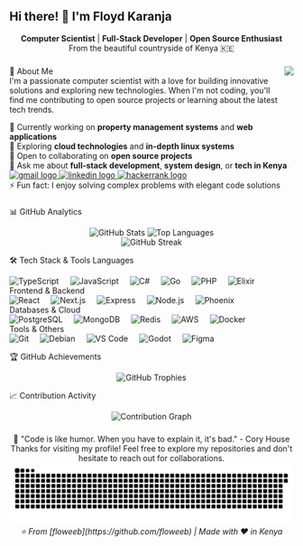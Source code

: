 <h2>Hi there! 👋 I'm Floyd Karanja</h2>
<div align="center">
<strong>Computer Scientist</strong> | <strong>Full-Stack Developer</strong> | <strong>Open Source Enthusiast</strong> <br/>
From the beautiful countryside of Kenya 🇰🇪
</div>

###
<img align="right" height="150" src="https://i.imgflip.com/38s4u1.png"  />

###
🚀 About Me <br/>
I'm a passionate computer scientist with a love for building innovative solutions and exploring new technologies. When I'm not coding, you'll find me contributing to open source projects or learning about the latest tech trends.
<div align="left">
  🔭 Currently working on <strong>property management systems</strong> and <strong>web applications</strong><br/>
  🌱 Exploring <strong>cloud technologies</strong> and <strong>in-depth linux systems</strong><br/>
  👯 Open to collaborating on <strong>open source projects</strong><br/>
  💬 Ask me about <strong>full-stack development</strong>, <strong>system design</strong>, or <strong>tech in Kenya</strong><br/>  
  <div align="left">
    <a href="mailto:floydqaranja@gmail.com"  target="_blank"><img src="https://img.shields.io/static/v1?          message=Gmail&logo=gmail&label=&color=D14836&logoColor=white&labelColor=&style=for-the-badge" height="35" alt="gmail logo"  /> </a>
    <a href="https://www.linkedin.com/in/floyd-karanja-413788a9/" target="_blank"> <img src="https://img.shields.io/static/v1?message=LinkedIn&logo=linkedin&label=&color=0077B5&logoColor=white&labelColor=&style=for-the-badge" height="35" alt="linkedin logo"  /> </a>
    <a href="https://www.hackerrank.com/profile/floydqaranja" target="_blank"> <img src="https://img.shields.io/static/v1?message=HackerRank&logo=hackerrank&label=&color=2EC866&logoColor=white&labelColor=&style=for-the-badge" height="35" alt="hackerrank logo"  /> </a>
  </div>
  ⚡ Fun fact: I enjoy solving complex problems with elegant code solutions
</div>

###
📊 GitHub Analytics
<div align="center">
  <img src="https://github-readme-stats.vercel.app/api?username=floweeb&hide_title=false&hide_rank=false&show_icons=true&include_all_commits=true&count_private=true&disable_animations=false&theme=tokyonight&locale=en&hide_border=true&bg_color=0D1117" height="150" alt="GitHub Stats" />
  <img src="https://github-readme-stats.vercel.app/api/top-langs?username=floweeb&locale=en&hide_title=false&layout=compact&card_width=320&langs_count=8&theme=tokyonight&hide_border=true&bg_color=0D1117" height="150" alt="Top Languages" />
</div>
<div align="center">
  <img src="https://github-readme-streak-stats.herokuapp.com/?user=floweeb&theme=tokyonight&hide_border=true&background=0D1117" alt="GitHub Streak" />
</div>

🛠️ Tech Stack & Tools
Languages
<div align="left">
  <img src="https://cdn.jsdelivr.net/gh/devicons/devicon/icons/typescript/typescript-original.svg" height="40" alt="TypeScript" title="TypeScript" />
  <img width="12" />
  <img src="https://cdn.jsdelivr.net/gh/devicons/devicon/icons/javascript/javascript-original.svg" height="40" alt="JavaScript" title="JavaScript" />
  <img width="12" />
  <img src="https://cdn.jsdelivr.net/gh/devicons/devicon/icons/csharp/csharp-original.svg" height="40" alt="C#" title="C#" />
  <img width="12" />
  <img src="https://cdn.jsdelivr.net/gh/devicons/devicon/icons/go/go-original.svg" height="40" alt="Go" title="Go" />
  <img width="12" />
  <img src="https://cdn.jsdelivr.net/gh/devicons/devicon/icons/php/php-original.svg" height="40" alt="PHP" title="PHP" />
  <img width="12" />
  <img src="https://cdn.jsdelivr.net/gh/devicons/devicon/icons/elixir/elixir-original.svg" height="40" alt="Elixir" title="Elixir" />
</div>
Frontend & Backend
<div align="left">
  <img src="https://cdn.jsdelivr.net/gh/devicons/devicon/icons/react/react-original.svg" height="40" alt="React" title="React" />
  <img width="12" />
  <img src="https://cdn.jsdelivr.net/gh/devicons/devicon/icons/nextjs/nextjs-original.svg" height="40" alt="Next.js" title="Next.js" />
  <img width="12" />
  <img src="https://cdn.jsdelivr.net/gh/devicons/devicon/icons/express/express-original.svg" height="40" alt="Express" title="Express.js" />
  <img width="12" />
  <img src="https://cdn.jsdelivr.net/gh/devicons/devicon/icons/nodejs/nodejs-original.svg" height="40" alt="Node.js" title="Node.js" />
  <img width="12" />
  <img src="https://cdn.jsdelivr.net/gh/devicons/devicon/icons/phoenix/phoenix-original.svg" height="40" alt="Phoenix" title="Phoenix Framework" />
</div>
Databases & Cloud
<div align="left">
  <img src="https://cdn.jsdelivr.net/gh/devicons/devicon/icons/postgresql/postgresql-original.svg" height="40" alt="PostgreSQL" title="PostgreSQL" />
  <img width="12" />
  <img src="https://cdn.jsdelivr.net/gh/devicons/devicon/icons/mongodb/mongodb-original.svg" height="40" alt="MongoDB" title="MongoDB" />
  <img width="12" />
  <img src="https://cdn.jsdelivr.net/gh/devicons/devicon/icons/redis/redis-original.svg" height="40" alt="Redis" title="Redis" />
  <img width="12" />
  <img src="https://cdn.jsdelivr.net/gh/devicons/devicon/icons/amazonwebservices/amazonwebservices-original.svg" height="40" alt="AWS" title="AWS" />
  <img width="12" />
  <img src="https://cdn.jsdelivr.net/gh/devicons/devicon/icons/docker/docker-original.svg" height="40" alt="Docker" title="Docker" />
</div>
Tools & Others
<div align="left">
  <img src="https://cdn.jsdelivr.net/gh/devicons/devicon/icons/git/git-original.svg" height="40" alt="Git" title="Git" />
  <img width="12" />
  <img src="https://cdn.jsdelivr.net/gh/devicons/devicon/icons/debian/debian-original.svg" height="40" alt="Debian" title="Debian Linux" />
  <img width="12" />
  <img src="https://cdn.jsdelivr.net/gh/devicons/devicon/icons/vscode/vscode-original.svg" height="40" alt="VS Code" title="Visual Studio Code" />
  <img width="12" />
  <img src="https://cdn.jsdelivr.net/gh/devicons/devicon/icons/godot/godot-original.svg" height="40" alt="Godot" title="Godot Engine" />
  <img width="12" />
  <img src="https://cdn.jsdelivr.net/gh/devicons/devicon/icons/figma/figma-original.svg" height="40" alt="Figma" title="Figma" />
</div>

🏆 GitHub Achievements
<div align="center">
  <img src="https://github-profile-trophy.vercel.app/?username=floweeb&theme=tokyonight&no-frame=true&no-bg=true&margin-w=4&row=1" alt="GitHub Trophies" />
</div>

📈 Contribution Activity
<div align="center">
  <img src="https://github-readme-activity-graph.vercel.app/graph?username=floweeb&theme=tokyo-night&hide_border=true&bg_color=0D1117&color=70A5FD&line=70A5FD&point=FFFFFF" alt="Contribution Graph" />
</div>

###
<div align="center">
💫 "Code is like humor. When you have to explain it, it's bad." - Cory House
Thanks for visiting my profile! Feel free to explore my repositories and don't hesitate to reach out for collaborations.
</div>
<div align="center">
  <img src="https://raw.githubusercontent.com/floweeb/floweeb/output/snake.svg" alt="Snake Animation" />
</div>
<div align="center">
  <i>⭐ From [floweeb](https://github.com/floweeb) | Made with ❤️ in Kenya</i>
</div>

###
